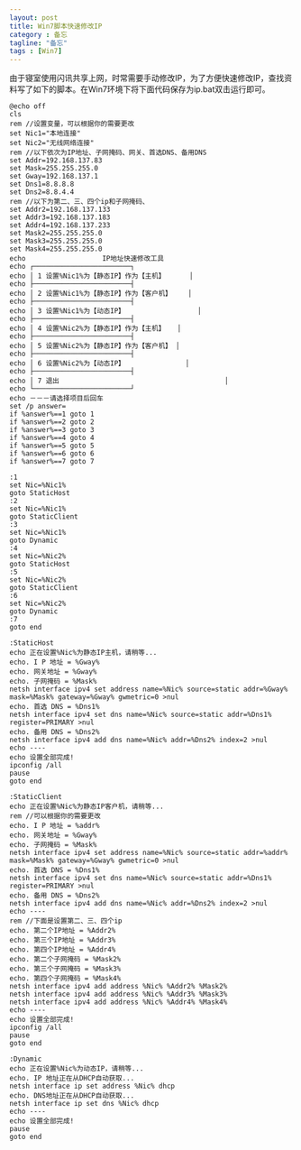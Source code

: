 ```yaml
---
layout: post
title: Win7脚本快速修改IP
category : 备忘
tagline: "备忘"
tags : [Win7]
---
```

由于寝室使用闪讯共享上网，时常需要手动修改IP，为了方便快速修改IP，查找资料写了如下的脚本。在Win7环境下将下面代码保存为ip.bat双击运行即可。

	@echo off
	cls 
	rem //设置变量，可以根据你的需要更改
	set Nic1="本地连接" 
	set Nic2="无线网络连接"
	rem //以下依次为IP地址、子网掩码、网关、首选DNS、备用DNS 
	set Addr=192.168.137.83
	set Mask=255.255.255.0
	set Gway=192.168.137.1
	set Dns1=8.8.8.8
	set Dns2=8.8.4.4
	rem //以下为第二、三、四个ip和子网掩码、
	set Addr2=192.168.137.133
	set Addr3=192.168.137.183
	set Addr4=192.168.137.233
	set Mask2=255.255.255.0  
	set Mask3=255.255.255.0 
	set Mask4=255.255.255.0
	echo                   IP地址快速修改工具  
	echo ┌────────────────────────┐
	echo │ 1 设置%Nic1%为【静态IP】作为【主机】      │
	echo ├────────────────────────┤
	echo │ 2 设置%Nic1%为【静态IP】作为【客户机】    │
	echo ├────────────────────────┤
	echo │ 3 设置%Nic1%为【动态IP】                  │
	echo ├────────────────────────┤
	echo │ 4 设置%Nic2%为【静态IP】作为【主机】   │
	echo ├────────────────────────┤
	echo │ 5 设置%Nic2%为【静态IP】作为【客户机】 │
	echo ├────────────────────────┤
	echo │ 6 设置%Nic2%为【动态IP】               │
	echo ├────────────────────────┤
	echo │ 7 退出                                         │
	echo └────────────────────────┘ 
	echo －－－请选择项目后回车
	set /p answer=   
	if %answer%==1 goto 1   
	if %answer%==2 goto 2   
	if %answer%==3 goto 3  
	if %answer%==4 goto 4   
	if %answer%==5 goto 5   
	if %answer%==6 goto 6 
	if %answer%==7 goto 7  
	 
	:1
	set Nic=%Nic1%
	goto StaticHost
	:2
	set Nic=%Nic1%
	goto StaticClient 
	:3
	set Nic=%Nic1%
	goto Dynamic 
	:4
	set Nic=%Nic2%
	goto StaticHost
	:5
	set Nic=%Nic2%
	goto StaticClient
	:6
	set Nic=%Nic2%
	goto Dynamic
	:7 
	goto end

	:StaticHost
	echo 正在设置%Nic%为静态IP主机，请稍等...
	echo. I P 地址 = %Gway%  
	echo. 网关地址 = %Gway%   
	echo. 子网掩码 = %Mask%   
	netsh interface ipv4 set address name=%Nic% source=static addr=%Gway% mask=%Mask% gateway=%Gway% gwmetric=0 >nul  
	echo. 首选 DNS = %Dns1%   
	netsh interface ipv4 set dns name=%Nic% source=static addr=%Dns1% register=PRIMARY >nul   
	echo. 备用 DNS = %Dns2%   
	netsh interface ipv4 add dns name=%Nic% addr=%Dns2% index=2 >nul   
	echo ----    
	echo 设置全部完成! 
	ipconfig /all 
	pause   
	goto end   

	:StaticClient 
	echo 正在设置%Nic%为静态IP客户机，请稍等...   
	rem //可以根据你的需要更改   
	echo. I P 地址 = %addr%   
	echo. 网关地址 = %Gway%  
	echo. 子网掩码 = %Mask% 
	netsh interface ipv4 set address name=%Nic% source=static addr=%addr% mask=%Mask% gateway=%Gway% gwmetric=0 >nul  
	echo. 首选 DNS = %Dns1%   
	netsh interface ipv4 set dns name=%Nic% source=static addr=%Dns1% register=PRIMARY >nul   
	echo. 备用 DNS = %Dns2%   
	netsh interface ipv4 add dns name=%Nic% addr=%Dns2% index=2 >nul   
	echo ----   
	rem //下面是设置第二、三、四个ip   
	echo. 第二个IP地址 = %Addr2%   
	echo. 第三个IP地址 = %Addr3%  
	echo. 第四个IP地址 = %Addr4%
	echo. 第二个子网掩码 = %Mask2%
	echo. 第三个子网掩码 = %Mask3%   
	echo. 第四个子网掩码 = %Mask4%    
	netsh interface ipv4 add address %Nic% %Addr2% %Mask2%   
	netsh interface ipv4 add address %Nic% %Addr3% %Mask3% 
	netsh interface ipv4 add address %Nic% %Addr4% %Mask4% 
	echo ----   
	echo 设置全部完成! 
	ipconfig /all 
	pause   
	goto end  

	:Dynamic
	echo 正在设置%Nic%为动态IP，请稍等...   
	echo. IP 地址正在从DHCP自动获取...   
	netsh interface ip set address %Nic% dhcp   
	echo. DNS地址正在从DHCP自动获取...   
	netsh interface ip set dns %Nic% dhcp   
	echo ----   
	echo 设置全部完成!   
	pause
	goto end   
